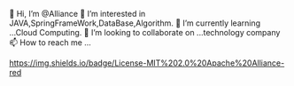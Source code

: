 👋 Hi, I’m @Alliance
👀 I’m interested in JAVA,SpringFrameWork,DataBase,Algorithm.
🌱 I’m currently learning ...Cloud Computing.
💞️ I’m looking to collaborate on ...technology company
📫 How to reach me ...

<!---
AllianceToBeBytedancer/AllianceToBeBytedancer is a ✨ special ✨ repository because its `README.md` (this file) appears on your GitHub profile.
You can click the Preview link to take a look at your changes.
--->
https://img.shields.io/badge/License-MIT%202.0%20Apache%20Alliance-red
